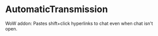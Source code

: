 # AutomaticTransmission
WoW addon: Pastes shift+click hyperlinks to chat even when chat isn't open.
